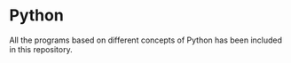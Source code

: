 # Python
All the programs based on different concepts of Python has been included in this repository.
